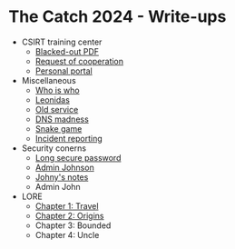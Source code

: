 The Catch 2024 - Write-ups
==========================

- CSIRT training center
  - [Blacked-out PDF](blackedout_pdf/writeup.md)
  - [Request of cooperation](request_of_cooperation/writeup.md)
  - [Personal portal](personal_portal/writeup.md)
- Miscellaneous
  - [Who is who](who_is_ho/writeup.md)
  - [Leonidas](leonidas/writeup.md)
  - [Old service](old_service/writeup.md)
  - [DNS madness](dns_madness/writeup.md)
  - [Snake game](snake_game/writeup.md)
  - [Incident reporting](incident_reporting/writeup.md)
- Security conerns
  - [Long secure password](long_secure_password/writeup.md)
  - [Admin Johnson](admin_johnson/writeup.md)
  - [Johny's notes](johnys_notes/writeup.md)
  - Admin John
- LORE
  - [Chapter 1: Travel](lore_travel/writeup.md)
  - [Chapter 2: Origins](lore_origins/writeup.md)
  - Chapter 3: Bounded
  - Chapter 4: Uncle